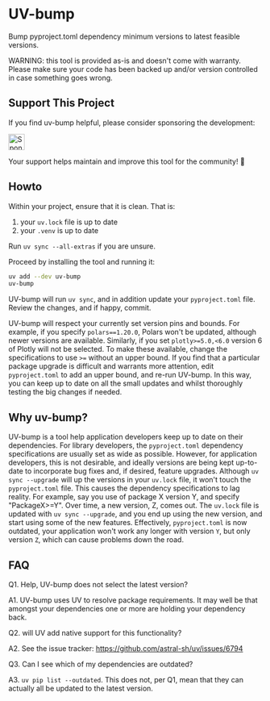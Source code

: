 # UV-bump

Bump pyproject.toml dependency minimum versions to latest feasible versions.

WARNING: this tool is provided as-is and doesn't come with warranty.
Please make sure your code has been backed up and/or version controlled in case something goes wrong.

## Support This Project

If you find uv-bump helpful, please consider sponsoring the development:

<a href="https://github.com/sponsors/Goldziher"><img src="https://img.shields.io/badge/Sponsor-%E2%9D%A4-pink?logo=github-sponsors" alt="Sponsor on GitHub" height="32"></a>

Your support helps maintain and improve this tool for the community! 🚀

## Howto

Within your project, ensure that it is clean. That is:

1. your `uv.lock` file is up to date
2. your `.venv` is up to date

Run `uv sync --all-extras` if you are unsure.

Proceed by installing the tool and running it:

```bash
uv add --dev uv-bump
uv-bump
```
UV-bump will run `uv sync`, and in addition update your `pyproject.toml` file.
Review the changes, and if happy, commit.

UV-bump will respect your currently set version pins and bounds.
For example, if you specify `polars==1.20.0`, Polars won't be updated, although newer versions are available.
Similarly, if you set `plotly>=5.0,<6.0` version 6 of Plotly will not be selected.
To make these available, change the specifications to use `>=` without an upper bound.
If you find that a particular package upgrade is difficult and warrants more attention, edit `pyproject.toml` to add an upper bound, and re-run
UV-bump.
In this way, you can keep up to date on all the small updates and whilst thoroughly testing the big changes if needed.


## Why uv-bump?
UV-bump is a tool help application developers keep up to date on their dependencies.
For library developers, the `pyproject.toml` dependency specifications are usually set as wide as possible.
However, for application developers, this is not desirable, and ideally versions are being kept up-to-date to incorporate bug fixes and, if desired, feature upgrades.
Although `uv sync --upgrade` will up the versions in your `uv.lock` file, it won't touch the `pyproject.toml` file.
This causes the dependency specifications to lag reality.
For example, say you use of package X version Y, and specify "PackageX>=Y".
Over time, a new version, Z, comes out.
The `uv.lock` file is updated with `uv sync --upgrade`, and you end up using the new version, and start using some of the new features.
Effectively, `pyproject.toml` is now outdated, your application won't work any longer with version `Y`, but only version `Z`, which can cause problems down the road. 


## FAQ

Q1. Help, UV-bump does not select the latest version?

A1. UV-bump uses UV to resolve package requirements. It may well be that amongst your dependencies one or more are holding
   your dependency back.


Q2. will UV add native support for this functionality?

A2. See the issue tracker: https://github.com/astral-sh/uv/issues/6794


Q3. Can I see which of my dependencies are outdated?

A3. `uv pip list --outdated`. This does not, per Q1, mean that they can actually all be updated to the latest version.
